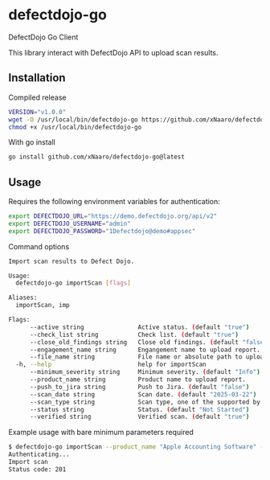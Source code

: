 # defectdojo-go
DefectDojo Go Client

This library interact with DefectDojo API to upload scan results.

## Installation

Compiled release

```sh
VERSION="v1.0.0"
wget -O /usr/local/bin/defectdojo-go https://github.com/xNaaro/defectdojo-go/releases/download/$VERSION/binary-linux-amd64
chmod +x /usr/local/bin/defectdojo-go
```

With go install

```sh
go install github.com/xNaaro/defectdojo-go@latest
```

## Usage

Requires the following environment variables for authentication:

```sh
export DEFECTDOJO_URL="https://demo.defectdojo.org/api/v2"
export DEFECTDOJO_USERNAME="admin"
export DEFECTDOJO_PASSWORD="1Defectdojo@demo#appsec"
```

Command options

```sh
Import scan results to Defect Dojo.

Usage:
  defectdojo-go importScan [flags]

Aliases:
  importScan, imp

Flags:
      --active string               Active status. (default "true")
      --check_list string           Check list. (default "true")
      --close_old_findings string   Close old findings. (default "false")
      --engagement_name string      Engangement name to upload report.
      --file_name string            File name or absolute path to upload. (default "results.json")
  -h, --help                        help for importScan
      --minimum_severity string     Minimum severity. (default "Info")
      --product_name string         Product name to upload report.
      --push_to_jira string         Push to Jira. (default "false")
      --scan_date string            Scan date. (default "2025-03-22")
      --scan_type string            Scan type, one of the supported by DefectDojo. Case and space sensitive. (default "Bandit Scan")
      --status string               Status. (default "Not Started")
      --verified string             Verified scan. (default "true")
```

Example usage with bare minimum parameters required

```sh
$ defectdojo-go importScan --product_name "Apple Accounting Software" --engagement_name "test" --file_name 'results.json' --scan_type "Bandit Scan"       
Authenticating...
Import scan
Status code: 201
```